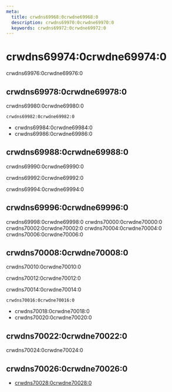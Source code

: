 ```yaml
---
meta:
  title: crwdns69968:0crwdne69968:0
  description: crwdns69970:0crwdne69970:0
  keywords: crwdns69972:0crwdne69972:0
---
```


# crwdns69974:0crwdne69974:0
crwdns69976:0crwdne69976:0

<entry-ad />

## crwdns69978:0crwdne69978:0
crwdns69980:0crwdne69980:0

`crwdns69982:0crwdne69982:0`
- crwdns69984:0crwdne69984:0
- crwdns69986:0crwdne69986:0


## crwdns69988:0crwdne69988:0
crwdns69990:0crwdne69990:0

  crwdns69992:0crwdne69992:0

  crwdns69994:0crwdne69994:0

## crwdns69996:0crwdne69996:0
crwdns69998:0crwdne69998:0
<alert type="success">crwdns70000:0crwdne70000:0</alert>
<alert type="info">crwdns70002:0crwdne70002:0</alert>
<alert type="warning">crwdns70004:0crwdne70004:0</alert>
<alert type="error">crwdns70006:0crwdne70006:0</alert>

## crwdns70008:0crwdne70008:0
crwdns70010:0crwdne70010:0

  crwdns70012:0crwdne70012:0

  crwdns70014:0crwdne70014:0

  `crwdns70016:0crwdne70016:0`
  - crwdns70018:0crwdne70018:0
  - crwdns70020:0crwdne70020:0

## crwdns70022:0crwdne70022:0
crwdns70024:0crwdne70024:0

## crwdns70026:0crwdne70026:0
  - [crwdns70028:0crwdne70028:0]()

<doc-footer />
